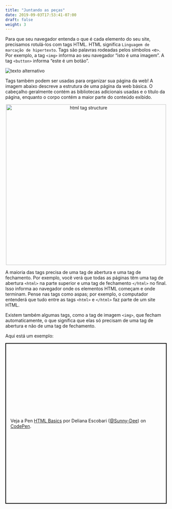 ```yaml
---
title: "Juntando as peças"
date: 2019-09-03T17:53:41-07:00
draft: false
weight: 3
---
```


Para que seu navegador entenda o que é cada elemento do seu site, precisamos rotulá-los com tags HTML. HTML significa `Linguagem de marcação de hipertexto`. Tags são palavras rodeadas pelos símbolos `<`e`>`. Por exemplo, a tag `<img>` informa ao seu navegador “isto é uma imagem”. A tag `<button>` informa “este é um botão”.

![texto alternativo](../media/web-tags-sm.png "gráfico de tags html")

Tags também podem ser usadas para organizar sua página da web! A imagem abaixo descreve a estrutura de uma página da web básica. O cabeçalho geralmente contém as bibliotecas adicionais usadas e o título da página, enquanto o corpo contém a maior parte do conteúdo exibido.

<p style="text-align: center; "><img src="../media/htmlTagStructure.png" alt="html tag structure" width="500"/></p>

A maioria das tags precisa de uma tag de abertura e uma tag de fechamento. Por exemplo, você verá que todas as páginas têm uma tag de abertura `<html>` na parte superior e uma tag de fechamento `</html>` no final. Isso informa ao navegador onde os elementos HTML começam e onde terminam. Pense nas tags como aspas; por exemplo, o computador entenderá que tudo entre as tags `<html>` e `</html>` faz parte de um site HTML.

Existem também algumas tags, como a tag de imagem `<img>`, que fecham automaticamente, o que significa que elas só precisam de uma tag de abertura e não de uma tag de fechamento.

Aqui está um exemplo:

 <p class="codepen" data-height="500" data-theme-id="dark" data-default-tab="html,result" data-user="Sunny-Dee" data-slug-hash="ErRraG" style="height: 500px; box-sizing: border-box; display: flex; align-items: center; justify-content: center; border: 2px solid black; margin: 1em 0; padding: 1em;" data-pen-title="HTML Basics">
    <span>Veja a Pen <a href="https://codepen.io/Sunny-Dee/pen/ErRraG/">HTML Basics</a> por Deliana Escobari (<a href="https://codepen.io/Sunny-Dee">@Sunny-Dee</a>)
    on <a href="https://codepen.io">CodePen</a>.</span>
<script async src="//assets.codepen.io/assets/embed/ei.js"></script>
